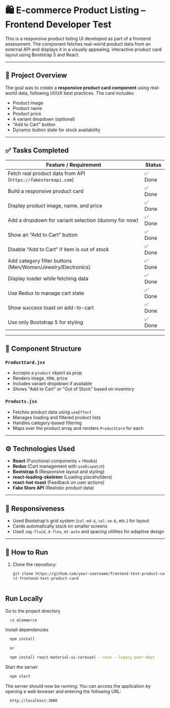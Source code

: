# 🛍️ E-commerce Product Listing – Frontend Developer Test

This is a responsive product listing UI developed as part of a frontend assessment. The component fetches real-world product data from an external API and displays it in a visually appealing, interactive product card layout using Bootstrap 5 and React.

---

## 📌 Project Overview

The goal was to create a **responsive product card component** using real-world data, following UI/UX best practices. The card includes:

- Product image
- Product name
- Product price
- A variant dropdown (optional)
- "Add to Cart" button
- Dynamic button state for stock availability

---

## ✅ Tasks Completed

| Feature / Requirement                                    | Status   |
|----------------------------------------------------------|----------|
| Fetch real product data from API (`https://fakestoreapi.com`) | ✅ Done   |
| Build a responsive product card                          | ✅ Done   |
| Display product image, name, and price                   | ✅ Done   |
| Add a dropdown for variant selection (dummy for now)     | ✅ Done   |
| Show an “Add to Cart” button                             | ✅ Done   |
| Disable “Add to Cart” if item is out of stock            | ✅ Done   |
| Add category filter buttons (Men/Women/Jewelry/Electronics) | ✅ Done   |
| Display loader while fetching data                       | ✅ Done   |
| Use Redux to manage cart state                           | ✅ Done   |
| Show success toast on add-to-cart                        | ✅ Done   |
| Use only Bootstrap 5 for styling                         | ✅ Done   |

---

## 🧩 Component Structure

### `ProductCard.jsx`
- Accepts a `product` object as prop
- Renders image, title, price
- Includes variant dropdown if available
- Shows "Add to Cart" or "Out of Stock" based on inventory

### `Products.jsx`
- Fetches product data using `useEffect`
- Manages loading and filtered product lists
- Handles category-based filtering
- Maps over the product array and renders `ProductCard` for each

---

## ⚙️ Technologies Used

- **React** (Functional components + Hooks)
- **Redux** (Cart management with `useDispatch`)
- **Bootstrap 5** (Responsive layout and styling)
- **react-loading-skeleton** (Loading placeholders)
- **react-hot-toast** (Feedback on user actions)
- **Fake Store API** (Realistic product data)

---

## 📱 Responsiveness

- Used Bootstrap's grid system (`col-md-4`, `col-sm-6`, etc.) for layout
- Cards automatically stack on smaller screens
- Used `img-fluid`, `d-flex`, `mt-auto` and spacing utilities for adaptive design

---

## 🚀 How to Run

1. Clone the repository:
   ```bash
   git clone https://github.com/your-username/frontend-test-product-card.git
   cd frontend-test-product-card



## Run Locally

Go to the project directory

```bash
  cd eCommerce
```

Install dependencies

```bash
  npm install

  or 

  npm install react-material-ui-carousel --save --legacy-peer-deps
```

Start the server

```bash
  npm start
```

The server should now be running. You can access the application by opening a web browser and entering the following URL:

```bash
  http://localhost:3000
```
